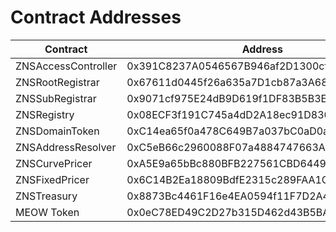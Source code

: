 # Contract Addresses

| Contract            | Address                                    |
| ------------------- | ------------------------------------------ |
| ZNSAccessController | 0x391C8237A0546567B946af2D1300cf60aef2667A |
| ZNSRootRegistrar    | 0x67611d0445f26a635a7D1cb87a3A687B95Ce4a05 |
| ZNSSubRegistrar     | 0x9071cf975E24dB9D619f1DF83B5B3EFA2C4BD09e |
| ZNSRegistry         | 0x08ECF3f191C745a4dD2A18ec91D8301A54d75E7b |
| ZNSDomainToken      | 0xC14ea65f0a478C649B7a037bC0aD0a765b49196B |
| ZNSAddressResolver  | 0xC5eB66c2960088F07a4884747663A7315D9a58FA |
| ZNSCurvePricer      | 0xA5E9a65bBc880BFB227561CBD644925918EF83a9 |
| ZNSFixedPricer      | 0x6C14B2Ea18809BdfE2315c289FAA1CeaC172811f |
| ZNSTreasury         | 0x8873Bc4461F16e4EA0594f11F7D2A4bd154b9206 |
| MEOW Token          | 0x0eC78ED49C2D27b315D462d43B5BAB94d2C79bf8 |
